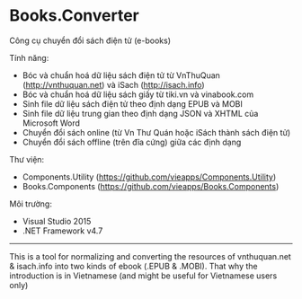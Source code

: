 # Books.Converter
Công cụ chuyển đổi sách điện tử (e-books)

Tính năng:
- Bóc và chuẩn hoá dữ liệu sách điện tử từ VnThuQuan (http://vnthuquan.net) và iSach (http://isach.info)
- Bóc và chuẩn hoá dữ liệu sách giấy từ tiki.vn và vinabook.com
- Sinh file dữ liệu sách điện tử theo định dạng EPUB và MOBI
- Sinh file dữ liệu trung gian theo định dạng JSON và XHTML của Microsoft Word
- Chuyển đổi sách online (từ Vn Thư Quán hoặc iSách thành sách điện tử)
- Chuyển đổi sách offline (trên đĩa cứng) giữa các định dạng

Thư viện:
- Components.Utility (https://github.com/vieapps/Components.Utility)
- Books.Components (https://github.com/vieapps/Books.Components)

Môi trường:
- Visual Studio 2015
- .NET Framework v4.7

----------

This is a tool for normalizing and converting the resources of vnthuquan.net & isach.info into two kinds of ebook (.EPUB & .MOBI). That why the introduction is in Vietnamese (and might be useful for Vietnamese users only)
